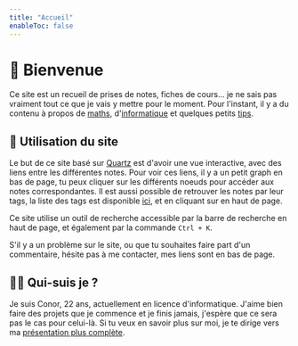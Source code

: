 ```yaml
---
title: "Accueil"
enableToc: false
---
```


# 👋 Bienvenue

Ce site est un recueil de prises de notes, fiches de cours... je ne sais pas vraiment tout ce que je vais y mettre pour le moment.
Pour l'instant, il y a du contenu à propos de [maths](tags/maths/), d'[informatique](tags/info/) et quelques petits [tips](tags/tips/).

## 📑 Utilisation du site

Le but de ce site basé sur [Quartz](https://quartz.jzhao.xyz/) est d'avoir une vue interactive, avec des liens entre les différentes notes. Pour voir ces liens, il y a un petit graph en bas de page, tu peux cliquer sur les différents noeuds pour accéder aux notes correspondantes. Il est aussi possible de retrouver les notes par leur tags, la liste des tags est disponible [ici](/tags), et en cliquant sur <a href="/tags"><i class="fa-solid fa-tags" style="color: --secondary"></i></a> en haut de page.

Ce site utilise un outil de recherche accessible par la barre de recherche en haut de page, et également par la commande `Ctrl + K`. 

S'il y a un problème sur le site, ou que tu souhaites faire part d'un commentaire, hésite pas à me contacter, mes liens sont en bas de page.

## 👨‍💻 Qui-suis je ?

Je suis Conor, 22 ans, actuellement en licence d'informatique. J'aime bien faire des projets que je commence et je finis jamais, j'espère que ce sera pas le cas pour celui-là. Si tu veux en savoir plus sur moi, je te dirige vers ma [présentation plus complète](notes/about.md).

